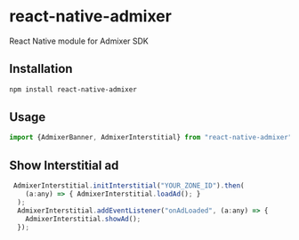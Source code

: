 # react-native-admixer

React Native module for Admixer SDK

## Installation

```sh
npm install react-native-admixer
```

## Usage

```js
import {AdmixerBanner, AdmixerInterstitial} from "react-native-admixer";
```

## Show Interstitial ad

```js
 AdmixerInterstitial.initInterstitial("YOUR_ZONE_ID").then(
    (a:any) => { AdmixerInterstitial.loadAd(); }
  );
  AdmixerInterstitial.addEventListener("onAdLoaded", (a:any) => {
    AdmixerInterstitial.showAd();
  });
```

